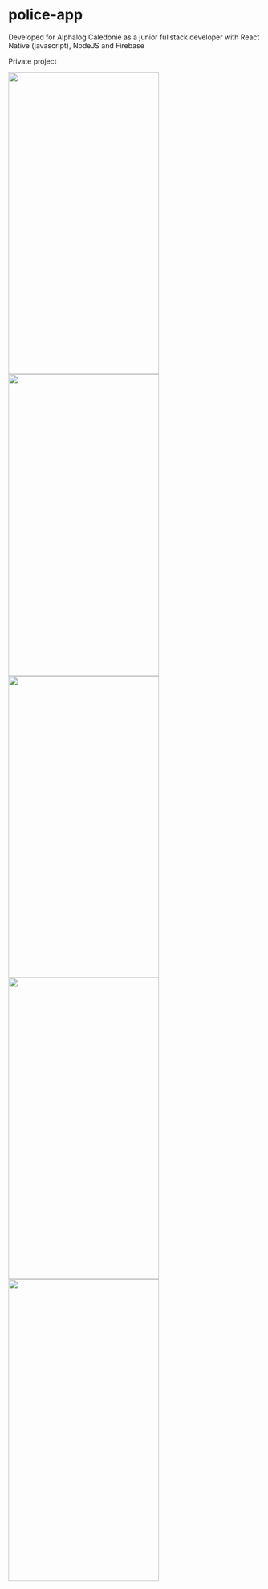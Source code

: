 # police-app
Developed for Alphalog Caledonie as a junior fullstack developer with React Native (javascript), NodeJS and Firebase

Private project

<img src="https://user-images.githubusercontent.com/54034854/96199488-e98f8300-0f57-11eb-908e-8555cc0f6065.png" width="300" height="600" /> <img src="https://user-images.githubusercontent.com/54034854/96199495-ec8a7380-0f57-11eb-9af4-a1bf41e7073a.png" width="300" height="600" /> <img src="https://user-images.githubusercontent.com/54034854/96199498-eeeccd80-0f57-11eb-975f-0819bc9d0cb2.png" width="300" height="600" /> <img src="https://user-images.githubusercontent.com/54034854/96199500-f14f2780-0f57-11eb-8d84-4763964092b0.png" width="300" height="600" /> <img src="https://user-images.githubusercontent.com/54034854/96199504-f3b18180-0f57-11eb-904f-0cf28b0481b8.png" width="300" height="600" />
